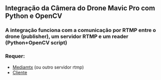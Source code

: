 ## Integração da Câmera do Drone Mavic Pro com Python e OpenCV
### A integração funciona com a comunicação por RTMP entre o drone (publisher), um servidor RTMP e um reader (Python+OpenCV script)
### 

### Requer:
* [Mediamtx](https://github.com/bluenviron/mediamtx) (ou outro servidor rtmp)
* [Cliente](https://github.com/cpaulof/mavic_pro_stream_client)

### 
